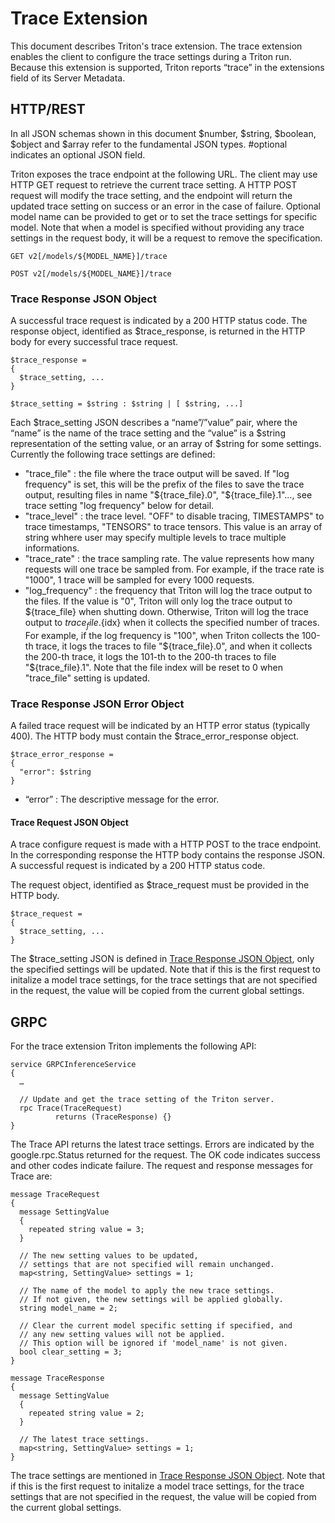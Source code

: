 <!--
# Copyright (c) 2022, NVIDIA CORPORATION & AFFILIATES. All rights reserved.
#
# Redistribution and use in source and binary forms, with or without
# modification, are permitted provided that the following conditions
# are met:
#  * Redistributions of source code must retain the above copyright
#    notice, this list of conditions and the following disclaimer.
#  * Redistributions in binary form must reproduce the above copyright
#    notice, this list of conditions and the following disclaimer in the
#    documentation and/or other materials provided with the distribution.
#  * Neither the name of NVIDIA CORPORATION nor the names of its
#    contributors may be used to endorse or promote products derived
#    from this software without specific prior written permission.
#
# THIS SOFTWARE IS PROVIDED BY THE COPYRIGHT HOLDERS ``AS IS'' AND ANY
# EXPRESS OR IMPLIED WARRANTIES, INCLUDING, BUT NOT LIMITED TO, THE
# IMPLIED WARRANTIES OF MERCHANTABILITY AND FITNESS FOR A PARTICULAR
# PURPOSE ARE DISCLAIMED.  IN NO EVENT SHALL THE COPYRIGHT OWNER OR
# CONTRIBUTORS BE LIABLE FOR ANY DIRECT, INDIRECT, INCIDENTAL, SPECIAL,
# EXEMPLARY, OR CONSEQUENTIAL DAMAGES (INCLUDING, BUT NOT LIMITED TO,
# PROCUREMENT OF SUBSTITUTE GOODS OR SERVICES; LOSS OF USE, DATA, OR
# PROFITS; OR BUSINESS INTERRUPTION) HOWEVER CAUSED AND ON ANY THEORY
# OF LIABILITY, WHETHER IN CONTRACT, STRICT LIABILITY, OR TORT
# (INCLUDING NEGLIGENCE OR OTHERWISE) ARISING IN ANY WAY OUT OF THE USE
# OF THIS SOFTWARE, EVEN IF ADVISED OF THE POSSIBILITY OF SUCH DAMAGE.
-->

# Trace Extension

This document describes Triton's trace extension. The trace extension enables
the client to configure the trace settings during a Triton run. Because this
extension is supported, Triton reports “trace” in the extensions field of
its Server Metadata.

## HTTP/REST

In all JSON schemas shown in this document $number, $string, $boolean,
$object and $array refer to the fundamental JSON types. #optional
indicates an optional JSON field.

Triton exposes the trace endpoint at the following URL. The client may use
HTTP GET request to retrieve the current trace setting. A HTTP POST request
will modify the trace setting, and the endpoint will return the updated trace
setting on success or an error in the case of failure. Optional model name
can be provided to get or to set the trace settings for specific model.
Note that when a model is specified without providing any trace settings
in the request body, it will be a request to remove the specification. 

```
GET v2[/models/${MODEL_NAME}]/trace

POST v2[/models/${MODEL_NAME}]/trace
```

### Trace Response JSON Object

A successful trace request is indicated by a 200 HTTP status
code. The response object, identified as $trace_response, is
returned in the HTTP body for every successful trace request.

```
$trace_response =
{
  $trace_setting, ...
}

$trace_setting = $string : $string | [ $string, ...]
```

Each $trace_setting JSON describes a “name”/”value” pair, where the “name” is
the name of the trace setting and the “value” is a $string representation of the
setting value, or an array of $string for some settings. Currently the following
trace settings are defined:

- "trace_file" : the file where the trace output will be saved. If
"log frequency" is set, this will be the prefix of the files to save the
trace output, resulting files in name "${trace_file}.0", "${trace_file}.1"...,
see trace setting "log frequency" below for detail.
- "trace_level" : the trace level. "OFF" to disable tracing,
TIMESTAMPS" to trace timestamps, "TENSORS" to trace tensors.
This value is an array of string whhere user may specify multiple levels to
trace multiple informations.
- "trace_rate" : the trace sampling rate. The value represents how many requests
will one trace be sampled from. For example, if the trace rate is "1000",
1 trace will be sampled for every 1000 requests.
- "log_frequency" : the frequency that Triton will log the
trace output to the files. If the value is "0", Triton will only log
the trace output to ${trace_file} when shutting down. Otherwise, Triton will log
the trace output to ${trace_file}.${idx} when it collects
the specified number of traces. For example, if the log frequency is "100",
when Triton collects the 100-th trace, it logs the traces to file
"${trace_file}.0", and when it collects the 200-th trace, it logs the 101-th to
the 200-th traces to file "${trace_file}.1". Note that the file index will be
reset to 0 when "trace_file" setting is updated.


### Trace Response JSON Error Object

A failed trace request will be indicated by an HTTP error status
(typically 400). The HTTP body must contain the
$trace_error_response object.

```
$trace_error_response =
{
  "error": $string
}
```

- “error” : The descriptive message for the error.

#### Trace Request JSON Object

A trace configure request is made with a HTTP POST to
the trace endpoint. In the corresponding response the HTTP body contains the
response JSON. A successful request is indicated by a 200 HTTP status code.

The request object, identified as $trace_request must be provided in the HTTP
body.

```
$trace_request =
{
  $trace_setting, ...
}
```

The $trace_setting JSON is defined in
[Trace Response JSON Object](#Trace-Response-JSON-bject), only the specified
settings will be updated. Note that if this is the first request to initalize
a model trace settings, for the trace settings that are not specified
in the request, the value will be copied from the current global settings.

## GRPC

For the trace extension Triton implements the following API:

```
service GRPCInferenceService
{
  …

  // Update and get the trace setting of the Triton server.
  rpc Trace(TraceRequest)
          returns (TraceResponse) {}
}
```

The Trace API returns the latest trace settings. Errors are indicated
by the google.rpc.Status returned for the request. The OK code
indicates success and other codes indicate failure. The request and
response messages for Trace are:

```
message TraceRequest
{
  message SettingValue
  {
    repeated string value = 3;
  }

  // The new setting values to be updated,
  // settings that are not specified will remain unchanged.
  map<string, SettingValue> settings = 1;

  // The name of the model to apply the new trace settings.
  // If not given, the new settings will be applied globally.
  string model_name = 2;

  // Clear the current model specific setting if specified, and
  // any new setting values will not be applied.
  // This option will be ignored if 'model_name' is not given.
  bool clear_setting = 3;
}

message TraceResponse
{
  message SettingValue
  {
    repeated string value = 2;
  }

  // The latest trace settings.
  map<string, SettingValue> settings = 1;
}
```

The trace settings are mentioned in
[Trace Response JSON Object](#Trace-Response-JSON-bject).
Note that if this is the first request to initalize
a model trace settings, for the trace settings that are not specified
in the request, the value will be copied from the current global settings.
